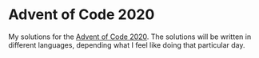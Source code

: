 # Advent of Code 2020

My solutions for the [Advent of Code 2020](https://adventofcode.com/2020/about). The solutions will be written in different languages, depending what I feel like doing that particular day.
